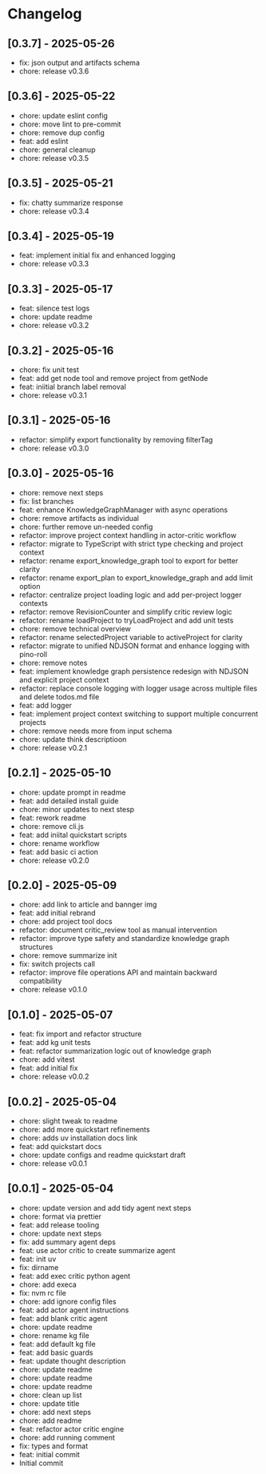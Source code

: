 # Changelog

## [0.3.7] - 2025-05-26

* fix: json output and artifacts schema
* chore: release v0.3.6

## [0.3.6] - 2025-05-22

* chore: update eslint config
* chore: move lint to pre-commit
* chore: remove dup config
* feat: add eslint
* chore: general cleanup
* chore: release v0.3.5

## [0.3.5] - 2025-05-21

* fix: chatty summarize response
* chore: release v0.3.4

## [0.3.4] - 2025-05-19

* feat: implement initial fix and enhanced logging
* chore: release v0.3.3

## [0.3.3] - 2025-05-17

* feat: silence test logs
* chore: update readme
* chore: release v0.3.2

## [0.3.2] - 2025-05-16

* chore: fix unit test
* feat: add get node tool and remove project from getNode
* feat: iniitial branch label removal
* chore: release v0.3.1

## [0.3.1] - 2025-05-16

* refactor: simplify export functionality by removing filterTag
* chore: release v0.3.0

## [0.3.0] - 2025-05-16

* chore: remove next steps
* fix: list branches
* feat: enhance KnowledgeGraphManager with async operations
* chore: remove artifacts as individual
* chore: further remove un-needed config
* refactor: improve project context handling in actor-critic workflow
* refactor: migrate to TypeScript with strict type checking and project context
* refactor: rename export_knowledge_graph tool to export for better clarity
* refactor: rename export_plan to export_knowledge_graph and add limit option
* refactor: centralize project loading logic and add per-project logger contexts
* refactor: remove RevisionCounter and simplify critic review logic
* refactor: rename loadProject to tryLoadProject and add unit tests
* chore: remove technical overview
* refactor: rename selectedProject variable to activeProject for clarity
* refactor: migrate to unified NDJSON format and enhance logging with pino-roll
* chore: remove notes
* feat: implement knowledge graph persistence redesign with NDJSON and explicit project context
* refactor: replace console logging with logger usage across multiple files and delete todos.md file
* feat: add logger
* feat: implement project context switching to support multiple concurrent projects
* chore: remove needs more from input schema
* chore: update think descriptioon
* chore: release v0.2.1

## [0.2.1] - 2025-05-10

* chore: update prompt in readme
* feat: add detailed install guide
* chore: minor updates to next stesp
* feat: rework readme
* chore: remove cli.js
* feat: add iniital quickstart scripts
* chore: rename workflow
* feat: add basic ci action
* chore: release v0.2.0

## [0.2.0] - 2025-05-09

* chore: add link to article and bannger img
* feat: add initial rebrand
* chore: add project tool docs
* refactor: document critic_review tool as manual intervention
* refactor: improve type safety and standardize knowledge graph structures
* chore: remove summarize init
* fix: switch projects call
* refactor: improve file operations API and maintain backward compatibility
* chore: release v0.1.0

## [0.1.0] - 2025-05-07

* feat: fix import and refactor structure
* feat: add kg unit tests
* feat: refactor summarization logic out of knowledge graph
* chore: add vitest
* feat: add initial fix
* chore: release v0.0.2

## [0.0.2] - 2025-05-04

* chore: slight tweak to readme
* chore: add more quickstart refinements
* chore: adds uv installation docs link
* feat: add quickstart docs
* chore: update configs and readme quickstart draft
* chore: release v0.0.1

## [0.0.1] - 2025-05-04

* chore: update version and add tidy agent next steps
* chore: format via prettier
* feat: add release tooling
* chore: update next steps
* fix: add summary agent deps
* feat: use actor critic to create summarize agent
* feat: init uv
* fix: dirname
* feat: add exec critic python agent
* chore: add execa
* fix: nvm rc file
* chore: add ignore config files
* feat: add actor agent instructions
* feat: add blank critic agent
* chore: update readme
* chore: rename kg file
* feat: add default kg file
* feat: add basic guards
* feat: update thought description
* chore: update readme
* chore: update readme
* chore: update readme
* chore: clean up list
* chore: update title
* chore: add next steps
* chore: add readme
* feat: refactor actor critic engine
* chore: add running comment
* fix: types and format
* feat: initial commit
* Initial commit

